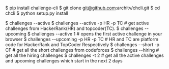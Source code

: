 $ pip install challenge-cli
$ git clone git@github.com:architv/chcli.git
$ cd chcli
$ python setup.py install

$ challenges --active
$ challenges --active -p HR -p TC # get active challenges from HackerRank(HR) and topcoder(TC).
$ challenges --upcoming
$ challenges --active 1 # opens the first active challenge in your browser
$ challenges --upcoming -p HR -p TC # HR and TC are platform code for HackerRank and TopCoder Respectively
$ challenges --short -p CF # get all the short challenges from codeforces
$ challenges --hiring # get all the hiring challenges
$ challenges -t 2 # get all the active challenges and upcoming challenges which start in the next 2 days
